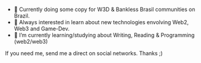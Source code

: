 - 👋 Currently doing some copy for W3D & Bankless Brasil communities on Brazil.
- 👀 Always interested in learn about new technologies envolving Web2, Web3 and Game-Dev.
- 🌱 I’m currently learning/studying about Writing, Reading & Programming (web2/web3)

If you need me, send me a direct on social networks.
Thanks ;)

<!---
renaodigital/renaodigital is a ✨ special ✨ repository because its `HELLOWORLD.md` (this file) appears on your GitHub profile.
You can click the Preview link to take a look at your changes.
--->
